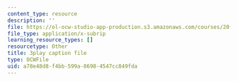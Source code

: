 ```yaml
---
content_type: resource
description: ''
file: https://ol-ocw-studio-app-production.s3.amazonaws.com/courses/20-219-becoming-the-next-bill-nye-writing-and-hosting-the-educational-show-january-iap-2015/a78e48d8f4bb599a86984547cc849fda_gb80yhA2o4A.vtt
file_type: application/x-subrip
learning_resource_types: []
resourcetype: Other
title: 3play caption file
type: OCWFile
uid: a78e48d8-f4bb-599a-8698-4547cc849fda
---
```

